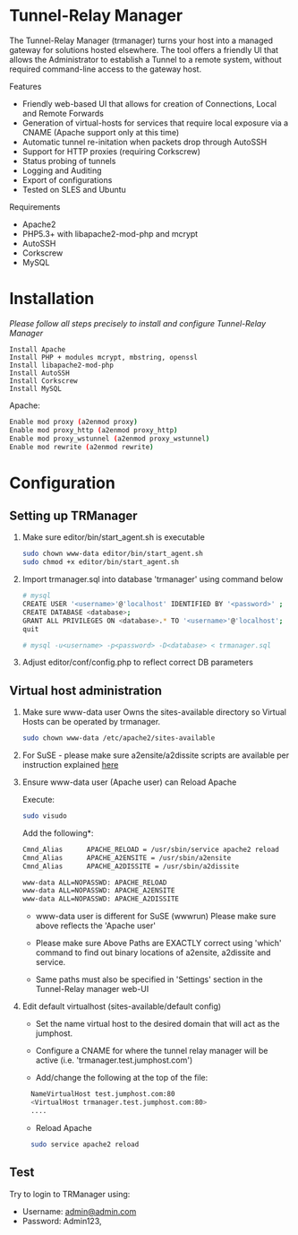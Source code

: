 # Tunnel-Relay Manager

The Tunnel-Relay Manager (trmanager) turns your host into a managed gateway for solutions hosted elsewhere. 
The tool offers a friendly UI that allows the Administrator to establish a Tunnel to a remote system, without required command-line access to the gateway host. 

Features
* Friendly web-based UI that allows for creation of Connections, Local and Remote Forwards
* Generation of virtual-hosts for services that require local exposure via a CNAME (Apache support only at this time)
* Automatic tunnel re-initation when packets drop through AutoSSH
* Support for HTTP proxies (requiring Corkscrew)
* Status probing of tunnels
* Logging and Auditing
* Export of configurations
* Tested on SLES and Ubuntu

Requirements
* Apache2
* PHP5.3+ with libapache2-mod-php and mcrypt
* AutoSSH
* Corkscrew
* MySQL

# Installation
*Please follow all steps precisely to install and configure Tunnel-Relay Manager*
```
Install Apache
Install PHP + modules mcrypt, mbstring, openssl
Install libapache2-mod-php
Install AutoSSH
Install Corkscrew
Install MySQL
```

Apache:

```bash
Enable mod proxy (a2enmod proxy)
Enable mod proxy_http (a2enmod proxy_http)
Enable mod proxy_wstunnel (a2enmod proxy_wstunnel)
Enable mod rewrite (a2enmod rewrite)
```

# Configuration

## Setting up TRManager
 1. Make sure editor/bin/start_agent.sh is executable
	```bash
	sudo chown www-data editor/bin/start_agent.sh 
	sudo chmod +x editor/bin/start_agent.sh 
	```
	
 2.	Import trmanager.sql into database 'trmanager' using command below
 
	```bash
	# mysql
	CREATE USER '<username>'@'localhost' IDENTIFIED BY '<password>' ; 
	CREATE DATABASE <database>;
	GRANT ALL PRIVILEGES ON <database>.* TO '<username>'@'localhost'; 
	quit

	# mysql -u<username> -p<password> -D<database> < trmanager.sql
	```
 
 3. Adjust editor/conf/config.php to reflect correct DB parameters

## Virtual host administration
 1. Make sure www-data user Owns the sites-available directory so Virtual Hosts can be operated by trmanager.
	
	```bash
	sudo chown www-data /etc/apache2/sites-available
	```
 2. For SuSE - please make sure a2ensite/a2dissite scripts are available per instruction explained [here]( https://www.tecmint.com/apache-virtual-hosting-in-centos/)
 

 3. Ensure www-data user (Apache user) can Reload Apache 
    
	Execute:
	```bash
	sudo visudo
	```

    Add the following*:
	```bash
	Cmnd_Alias      APACHE_RELOAD = /usr/sbin/service apache2 reload	
	Cmnd_Alias      APACHE_A2ENSITE = /usr/sbin/a2ensite	
	Cmnd_Alias      APACHE_A2DISSITE = /usr/sbin/a2dissite

	www-data ALL=NOPASSWD: APACHE_RELOAD	
	www-data ALL=NOPASSWD: APACHE_A2ENSITE
	www-data ALL=NOPASSWD: APACHE_A2DISSITE
	```
	
    * www-data user is different for SuSE (wwwrun) Please make sure above reflects the 'Apache user'
    
    * Please make sure Above Paths are EXACTLY correct using 'which' command to find out binary locations of a2ensite, a2dissite and service.
	
    * Same paths must also be specified in 'Settings' section in the Tunnel-Relay manager web-UI
  
 4. Edit default virtualhost (sites-available/default config)

    * Set the name virtual host to the desired domain that will act as the jumphost. 
    * Configure a CNAME for where the tunnel relay manager will be active (i.e. 'trmanager.test.jumphost.com')

    * Add/change the following at the top of the file:
	```bash
	  NameVirtualHost test.jumphost.com:80
	  <VirtualHost trmanager.test.jumphost.com:80>
	  ....
	```
    * Reload Apache
	```bash
	  sudo service apache2 reload
	```        

## Test
  Try to login to TRManager using:
	
  * Username: admin@admin.com				
  * Password: Admin123,
	
